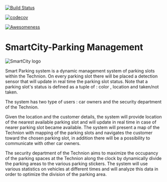 [![Build Status](https://travis-ci.org/TechnionYP5777/SmartCity-ParkingManagement.png)](https://travis-ci.org/TechnionYP5777/SmartCity-ParkingManagement)

[![codecov](https://codecov.io/gh/TechnionYP5777/SmartCity-ParkingManagement/branch/master/graph/badge.svg)](https://codecov.io/gh/TechnionYP5777/SmartCity-ParkingManagement)

[![Awesomeness](https://img.shields.io/badge/awesomeness-100%25-blue.svg)](https://shields.io/)

# SmartCity-Parking Management

![SmartCity logo](https://s24.postimg.org/j36nmvh8l/smart_parking.png) 

Smart Parking system is a dynamic management system of parking slots within the Technion. On every parking slot there will be placed a detection sensor that will update in real time the parking slot status.
Note that a parking slot's status is defined as a tuple of : color , location and taken/not taken.

The system has two type of users : car owners and the security department of the Technion.

Given the location and the customer details, the system will provide location of the nearest available parking slot and will update in real time in case of nearer parking slot became available. The system will present a map of the Technion with mapping of the parking slots and navigates the customer toward the chosen parking slot, in addition there will be a possibility to communicate with other car owners.

The security department of the Technion aims to maximize the occupancy of the parking spaces at the Technion along the clock by dynamically divide the parking areas to the various parking stickers. The system will use various statistics on vehicles at different times and will analyze this data in order to optimize the division of the parking area.
